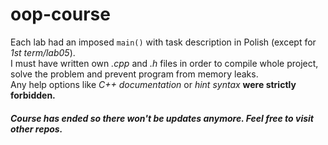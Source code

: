 # oop-course
Each lab had an imposed `main()` with task description in Polish (except for <i>1st term/lab05</i>). <br>
I must have written own <i>.cpp</i> and <i>.h</i>  files in order to compile whole project, solve the problem and prevent program from memory leaks. <br>
Any help options like <i> C++ documentation</i> or <i>hint syntax</i> <b>were strictly forbidden.</b> <br>

##### Course has ended so there won't be updates anymore. Feel free to visit other repos.